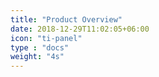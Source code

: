 ```yaml
---
title: "Product Overview"
date: 2018-12-29T11:02:05+06:00
icon: "ti-panel"
type : "docs"
weight: "4s"
---
```


